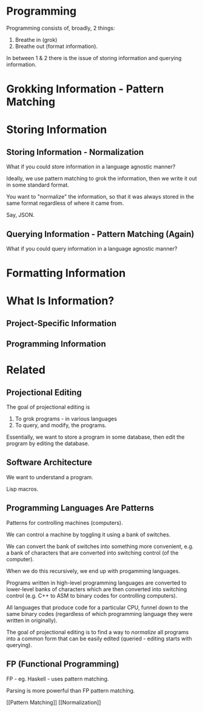 # Programming
Programming consists of, broadly, 2 things:
1. Breathe in (grok)
2. Breathe out (format information).

In between 1 & 2 there is the issue of storing information and querying information.

# Grokking Information - Pattern Matching

# Storing Information
## Storing Information - Normalization
What if you could store information in a language agnostic manner?  

Ideally, we use pattern matching to grok the information, then we write it out in some standard format.

You want to "normalize" the information, so that it was always stored in the same format regardless of where it came from.

Say, JSON.

## Querying Information - Pattern Matching (Again)

What if you could query information in a language agnostic manner?

# Formatting Information

# What Is Information?
## Project-Specific Information
## Programming Information

# Related
## Projectional Editing
The goal of projectional editing is 
1. To grok programs - in various languages
2. To query, and modify, the programs.

Essentially, we want to store a program in some database, then edit the program by editing the database.

## Software Architecture
We want to understand a program.

Lisp macros.

## Programming Languages Are Patterns
Patterns for controlling machines (computers).

We can control a machine by toggling it using a bank of switches.

We can convert the bank of switches into something more convenient, e.g. a bank of characters that are converted into switching control (of the computer).

When we do this recursively, we end up with progamming languages.

Programs written in high-level programming languages are converted to lower-level banks of characters which are then converted into switching control (e.g. C++ to ASM to binary codes for controlling computers).

All languages that produce code for a particular CPU, funnel down to the same binary codes (regardless of which programming language they were written in originally).

The goal of projectional editing is to find a way to *normalize* all programs into a common form that can be easily edited (queried - editing starts with querying).

## FP (Functional Programming)

FP - eg. Haskell - uses pattern matching.

Parsing is more powerful than FP pattern matching.

[[Pattern Matching]]
[[Normalization]]